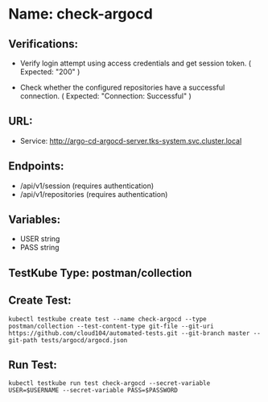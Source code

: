 # Name: check-argocd

## Verifications:

- Verify login attempt using access credentials and get session token. ( Expected: "200" )

- Check whether the configured repositories have a successful connection. ( Expected: "Connection: Successful" )
 
## URL:

- Service: http://argo-cd-argocd-server.tks-system.svc.cluster.local

## Endpoints:

- /api/v1/session (requires authentication)
- /api/v1/repositories (requires authentication)

## Variables:

- USER string
- PASS string

## TestKube Type: postman/collection

## Create Test:

```
kubectl testkube create test --name check-argocd --type postman/collection --test-content-type git-file --git-uri https://github.com/cloud104/automated-tests.git --git-branch master --git-path tests/argocd/argocd.json
```
## Run Test:

```
kubectl testkube run test check-argocd --secret-variable USER=$USERNAME --secret-variable PASS=$PASSWORD
```
